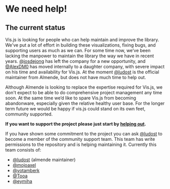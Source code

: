 # We need help!

## The current status

Vis.js is looking for people who can help maintain and improve the library. We've put a lot of effort in building these visualizations, fixing bugs, and supporting users as much as we can. For some time now, we’ve been lacking the manpower to maintain the library the way we have in recent years. [@josdejong](//github.com/josdejong) has left the company for a new opportunity, and [@AlexDM0](//github.com/AlexDM0) has moved internally to a daughter company, with severe impact on his time and availability for Vis.js. At the moment [@ludost](//github.com/ludost) is the official maintainer from Almende, but does not have much time to help out.

Although Almende is looking to replace the expertise required for Vis.js, we don't expect to be able to do comprehensive project management any time soon. At the same time we’d like to spare Vis.js from becoming abandonware, especially given the relative healthy user base. For the longer term future we would be happy if vis.js could stand on its own feet, community supported.

**If you want to support the project please just start by [helping out](./how_to_help.md).**

If you have shown some commitment to the project you can ask [@ludost](//github.com/ludost) to become a member of the community support team. This team has write permissions to the repository and is helping maintaining it. Currently this team consists of:

* [@ludost](//github.com/ludost) (almende maintainer)
* [@mojoaxel](//github.com/mojoaxel)
* [@yotamberk](//github.com/yotamberk)
* [@Tooa](//github.com/Tooa)
* [@eymiha](//github.com/eymiha)
